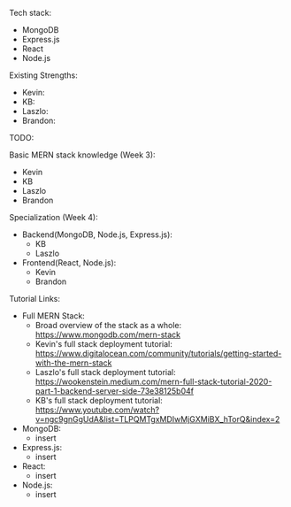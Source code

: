 Tech stack:
  - MongoDB
  - Express.js
  - React
  - Node.js

Existing Strengths:
 - Kevin:
 - KB:
 - Laszlo:
 - Brandon:

TODO:

Basic MERN stack knowledge (Week 3):
- Kevin
- KB
- Laszlo
- Brandon

Specialization (Week 4):
- Backend(MongoDB, Node.js, Express.js):
    - KB
    - Laszlo
- Frontend(React, Node.js):
    - Kevin
    - Brandon

Tutorial Links:
- Full MERN Stack:
    - Broad overview of the stack as a whole: https://www.mongodb.com/mern-stack
    - Kevin's full stack deployment tutorial: https://www.digitalocean.com/community/tutorials/getting-started-with-the-mern-stack
    - Laszlo's full stack deployment tutorial: https://wookenstein.medium.com/mern-full-stack-tutorial-2020-part-1-backend-server-side-73e38125b04f
    - KB's full stack deployment tutorial: https://www.youtube.com/watch?v=ngc9gnGgUdA&list=TLPQMTgxMDIwMjGXMiBX_hTorQ&index=2
- MongoDB:
    - insert
- Express.js:
    - insert
- React:
    - insert
- Node.js:
    - insert
